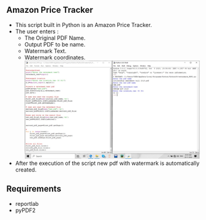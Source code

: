 ## Amazon Price Tracker 
- This script built in Python is an Amazon Price Tracker. 
- The user enters :
    - The Original PDF Name.
    - Output PDF to be name.
    - Watermark Text.
    - Watermark coordinates.
![Image](pdf.jpeg)
- After the execution of the script new pdf with watermark is automatically created.

## Requirements
  - reportlab
  - pyPDF2

